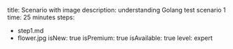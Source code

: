 title: Scenario with image
description: understanding Golang test scenario 1
time: 25 minutes
steps:
  - step1.md
  - flower.jpg
isNew: true
isPremium: true
isAvailable: true
level: expert
